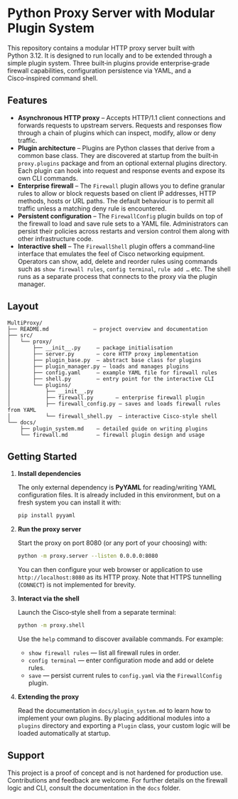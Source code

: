 # Python Proxy Server with Modular Plugin System

This repository contains a modular HTTP proxy server built with Python 3.12.  It is designed to run locally and to be extended through a simple plugin system.  Three built‑in plugins provide enterprise‑grade firewall capabilities, configuration persistence via YAML, and a Cisco‑inspired command shell.

## Features

* **Asynchronous HTTP proxy** – Accepts HTTP/1.1 client connections and forwards requests to upstream servers.  Requests and responses flow through a chain of plugins which can inspect, modify, allow or deny traffic.
* **Plugin architecture** – Plugins are Python classes that derive from a common base class.  They are discovered at startup from the built‑in `proxy.plugins` package and from an optional external plugins directory.  Each plugin can hook into request and response events and expose its own CLI commands.
* **Enterprise firewall** – The `Firewall` plugin allows you to define granular rules to allow or block requests based on client IP addresses, HTTP methods, hosts or URL paths.  The default behaviour is to permit all traffic unless a matching deny rule is encountered.
* **Persistent configuration** – The `FirewallConfig` plugin builds on top of the firewall to load and save rule sets to a YAML file.  Administrators can persist their policies across restarts and version control them along with other infrastructure code.
* **Interactive shell** – The `FirewallShell` plugin offers a command‑line interface that emulates the feel of Cisco networking equipment.  Operators can show, add, delete and reorder rules using commands such as `show firewall rules`, `config terminal`, `rule add …` etc.  The shell runs as a separate process that connects to the proxy via the plugin manager.

## Layout

```
MultiProxy/
├── README.md              – project overview and documentation
├── src/
│   └── proxy/
│       ├── __init__.py     – package initialisation
│       ├── server.py       – core HTTP proxy implementation
│       ├── plugin_base.py  – abstract base class for plugins
│       ├── plugin_manager.py – loads and manages plugins
│       ├── config.yaml     – example YAML file for firewall rules
│       ├── shell.py        – entry point for the interactive CLI
│       └── plugins/
│           ├── __init__.py
│           ├── firewall.py       – enterprise firewall plugin
│           ├── firewall_config.py – saves and loads firewall rules from YAML
│           └── firewall_shell.py  – interactive Cisco‑style shell
└── docs/
    ├── plugin_system.md    – detailed guide on writing plugins
    └── firewall.md         – firewall plugin design and usage
```

## Getting Started

1. **Install dependencies**

   The only external dependency is **PyYAML** for reading/writing YAML configuration files.  It is already included in this environment, but on a fresh system you can install it with:

   ```bash
   pip install pyyaml
   ```

2. **Run the proxy server**

   Start the proxy on port 8080 (or any port of your choosing) with:

   ```bash
   python -m proxy.server --listen 0.0.0.0:8080
   ```

   You can then configure your web browser or application to use `http://localhost:8080` as its HTTP proxy.  Note that HTTPS tunnelling (`CONNECT`) is not implemented for brevity.

3. **Interact via the shell**

   Launch the Cisco‑style shell from a separate terminal:

   ```bash
   python -m proxy.shell
   ```

   Use the `help` command to discover available commands.  For example:

   - `show firewall rules` — list all firewall rules in order.
   - `config terminal` — enter configuration mode and add or delete rules.
   - `save` — persist current rules to `config.yaml` via the `FirewallConfig` plugin.

4. **Extending the proxy**

   Read the documentation in `docs/plugin_system.md` to learn how to implement your own plugins.  By placing additional modules into a `plugins` directory and exporting a `Plugin` class, your custom logic will be loaded automatically at startup.

## Support

This project is a proof of concept and is not hardened for production use.  Contributions and feedback are welcome.  For further details on the firewall logic and CLI, consult the documentation in the `docs` folder.
